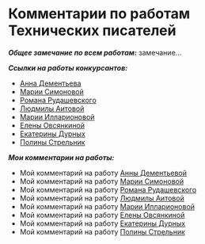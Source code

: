 # Комментарии по работам Технических писателей
  
  
***Общее замечание по всем работам:*** замечание...
  
***Ссылки на работы конкурсантов:***
* [Анна Дементьева](https://github.com/AnnaVoenmeh/Playground "Переход на работу Анны Дементьевой") 
* [Марии Симоновой](https://github.com/MariySimonova/Sandbox "Переход на работу Марии Симоновой")
* [Романа Рудашевского](https://github.com/Rudashevskiy/tech "Переход на работу Романа Рудашевского")
* [Людмилы Аитовой](https://github.com/melany20/first_lesson/tree/main/images "Переход на работу Людмилы Аитовой")
* [Марии Илларионовой](https://github.com/Mariya-Ill/First-lesson "Переход на работу Марии Илларионовой")
* [Елены Овсянкиной](https://github.com/Elena567-collab/rukovodstvo_2/tree/main "Переход на работу Елены Овсянкиной")
* [Екатерины Дурных](https://github.com/Ekaterinka17/primery "Переход на работу Екатерины Дурных")
* [Полины Стрельник](https://github.com/PolinaTW/GIT-Education/tree/main "Переход на работу Полины Стрельник")
  
***Мои комментарии на работы:***
  
  
* Мой комментарий на работу [Анны Дементьевой](AD.md "Комментарий по работе Анны Дементьевой")
* Мой комментарий на работу [Марии Симоновой](MS.md "Комментарий по работе Марии Симоновой")
* Мой комментарий на работу [Романа Рудашевского](RR.md " Комментарий по работе Романа Рудашевского")
* Мой комментарий на работу [Людмилы Аитовой](LA.md "Комментарий по работе Людмилы Аитовой")
* Мой комментарий на работу [Марии Илларионовой](MI.md "Комментарий по работе Марии Илларионовой")
* Мой комментарий на работу [Елены Овсянкиной](EO.md "Комментарий по работе Елены Овсянкиной")
* Мой комментарий на работу [Екатерины Дурных](ED.md "Комментарий по работе Екатерины Дурных")
* Мой комментарий на работу [Полины Стрельник](PS.md "Комментарий по работе Полины Стрельник")